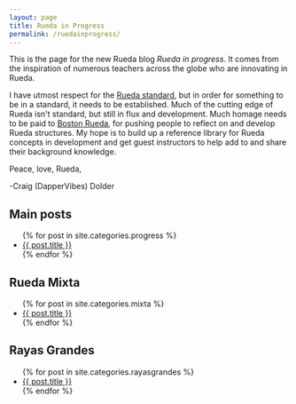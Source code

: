 ```yaml
---
layout: page
title: Rueda in Progress
permalink: /ruedainprogress/
---
```


This is the page for the new Rueda blog *Rueda in progress*. It comes from the inspiration of numerous teachers across the globe who are innovating in Rueda.

I have utmost respect for the [Rueda standard](http://rueda.casino/standard), but in order for something to be in a standard, it needs to be established. Much of the cutting edge of Rueda isn't standard, but still in flux and development. Much homage needs to be paid to [Boston Rueda](https://bostonrueda.com/), for pushing people to reflect on and develop Rueda structures. My hope is to build up a reference library for Rueda concepts in development and get guest instructors to help add to and share their background knowledge.

Peace, love, Rueda,

-Craig (DapperVibes) Dolder

## Main posts

<ul>
{% for post in site.categories.progress %}
    <li><a href="{{ post.url }}">{{ post.title }}</a></li>
{% endfor %}
</ul>

## Rueda Mixta

<ul>
{% for post in site.categories.mixta %}
    <li><a href="{{ post.url }}">{{ post.title }}</a></li>
{% endfor %}
</ul>

## Rayas Grandes

<ul>
{% for post in site.categories.rayasgrandes %}
    <li><a href="{{ post.url }}">{{ post.title }}</a></li>
{% endfor %}
</ul>
